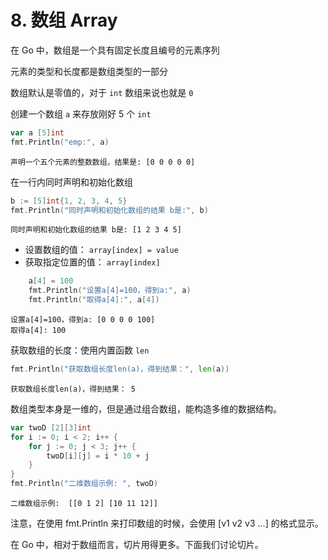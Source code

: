 # 8. 数组 Array

在 Go 中，数组是一个具有固定长度且编号的元素序列

元素的类型和长度都是数组类型的一部分

数组默认是零值的，对于 `int` 数组来说也就是 `0`

创建一个数组 `a` 来存放刚好 5 个 `int`

```go
var a [5]int
fmt.Println("emp:", a)
```

```shell
声明一个五个元素的整数数组，结果是: [0 0 0 0 0]
```

在一行内同时声明和初始化数组

```go
b := [5]int{1, 2, 3, 4, 5}
fmt.Println("同时声明和初始化数组的结果 b是:", b)
```

```shell
同时声明和初始化数组的结果 b是: [1 2 3 4 5]
```

- 设置数组的值： `array[index] = value`
- 获取指定位置的值： `array[index]` 
  
```go
	a[4] = 100
    fmt.Println("设置a[4]=100，得到a:", a)
    fmt.Println("取得a[4]:", a[4])
```

```shell
设置a[4]=100，得到a: [0 0 0 0 100]
取得a[4]: 100
```

获取数组的长度：使用内置函数 `len`

```go
fmt.Println("获取数组长度len(a)，得到结果：", len(a))
```

```shell
获取数组长度len(a)，得到结果： 5
```

数组类型本身是一维的，但是通过组合数组，能构造多维的数据结构。

```go
var twoD [2][3]int
for i := 0; i < 2; i++ {
    for j := 0; j < 3; j++ {
        twoD[i][j] = i * 10 + j
    }
}
fmt.Println("二维数组示例: ", twoD)
```

```shell
二维数组示例:  [[0 1 2] [10 11 12]]
```

注意，在使用 fmt.Println 来打印数组的时候，会使用 [v1 v2 v3 ...] 的格式显示。

在 Go 中，相对于数组而言，切片用得更多。下面我们讨论切片。
